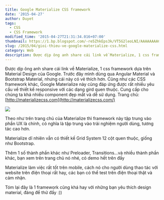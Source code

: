 ```yaml
---
title: Google Materialize CSS framework
date: '2015-04-27'
author: Duyet
tags:
  - CSS
  - CSS Framework
modified_time: '2015-04-27T21:31:34.016+07:00'
thumbnail: https://1.bp.blogspot.com/-re5ZhkEps3k/VT5G2leoLNI/AAAAAAAACa0/dg8TsnkbMf8/s1600/materialize-intro.png
slug: /2015/04/gioi-thieu-ve-google-materialize-css.html
category: Web
description: Được dịp ông anh share cái link về Materialize, 1 css framework dựa trên Material Design của Google. Trước đây mình dùng qua Angular Material và Bootstrap Material, nhưng cái này có vẻ thích hơn. Cũng như các CSS framework khác, Google Materialize này cũng đáp ứng được rất nhiều yêu cầu về thiết kế responsive với các dạng gird quen thuộc. Cung cấp cho chúng ta khá nhiều component đẹp mắt và dễ sử dụng.
---
```


Được dịp ông anh share cái link về Materialize, 1 css framework dựa trên Material Design của Google. Trước đây mình dùng qua Angular Material và Bootstrap Material, nhưng cái này có vẻ thích hơn. Cũng như các CSS framework khác, Google Materialize này cũng đáp ứng được rất nhiều yêu cầu về thiết kế responsive với các dạng gird quen thuộc. Cung cấp cho chúng ta khá nhiều component đẹp mắt và dễ sử dụng.
Trang chủ: [http://materializecss.com](http://materializecss.com/)

![](https://1.bp.blogspot.com/-re5ZhkEps3k/VT5G2leoLNI/AAAAAAAACa0/dg8TsnkbMf8/s1600/materialize-intro.png)

Theo như trên trang chủ của Materialize thì framework này tập trung vào phần UX là chính, có nghĩa là tập trung vào trải nghiệm người dùng, tương tác cao hơn.

Materialize dĩ nhiên vẫn có thiết kế Grid System 12 cột quen thuộc, giống như Bootstrap.

Thêm 1 số thành phần khác như Preloader, Transitions…và nhiều thành phần khác, bạn xem trên trang chủ nó nhé, có demo hết trên đấy

Materialize làm việc rất tốt trên mobile, cách nó cho người dùng thao tác với website trên điện thoại rất hay, các bạn có thể test trên điện thoại thật và cảm nhận.

Tóm lại đây là 1 framework cũng khá hay với những bạn yêu thích design material, đáng để thử đấy :))
